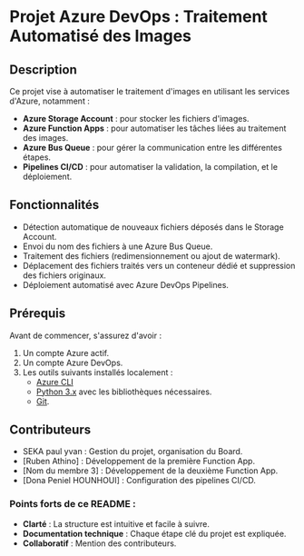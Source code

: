 # Projet Azure DevOps : Traitement Automatisé des Images

## Description
Ce projet vise à automatiser le traitement d'images en utilisant les services d'Azure, notamment :
- **Azure Storage Account** : pour stocker les fichiers d'images.
- **Azure Function Apps** : pour automatiser les tâches liées au traitement des images.
- **Azure Bus Queue** : pour gérer la communication entre les différentes étapes.
- **Pipelines CI/CD** : pour automatiser la validation, la compilation, et le déploiement.

## Fonctionnalités
- Détection automatique de nouveaux fichiers déposés dans le Storage Account.
- Envoi du nom des fichiers à une Azure Bus Queue.
- Traitement des fichiers (redimensionnement ou ajout de watermark).
- Déplacement des fichiers traités vers un conteneur dédié et suppression des fichiers originaux.
- Déploiement automatisé avec Azure DevOps Pipelines.

## Prérequis
Avant de commencer, s'assurez d'avoir :
1. Un compte Azure actif.
2. Un compte Azure DevOps.
3. Les outils suivants installés localement :
   - [Azure CLI](https://learn.microsoft.com/en-us/cli/azure/install-azure-cli)
   - [Python 3.x](https://www.python.org/downloads/) avec les bibliothèques nécessaires.
   - [Git](https://git-scm.com/).

## Contributeurs

- SEKA paul yvan : Gestion du projet, organisation du Board.
- [Ruben Athino] : Développement de la première Function App.
- [Nom du membre 3] : Développement de la deuxième Function App.
- [Dona Peniel HOUNHOUI] : Configuration des pipelines CI/CD.


### Points forts de ce README :
- **Clarté** : La structure est intuitive et facile à suivre.
- **Documentation technique** : Chaque étape clé du projet est expliquée.
- **Collaboratif** : Mention des contributeurs.
